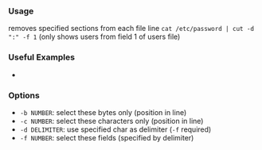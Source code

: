 ### Usage
removes specified sections from each file line
`cat /etc/password | cut -d ":" -f 1` (only shows users from field 1 of users file)


### Useful Examples
- 

### Options
- `-b NUMBER`: select these bytes only (position in line)
- `-c NUMBER`: select these characters only (position in line)
- `-d DELIMITER`: use specified char as delimiter (`-f` required)
- `-f NUMBER`: select these fields (specified by delimiter)